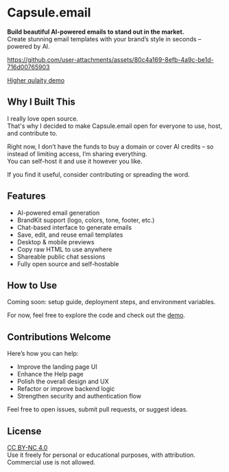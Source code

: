 # Capsule.email

**Build beautiful AI-powered emails to stand out in the market.**  
Create stunning email templates with your brand’s style in seconds – powered by AI.


https://github.com/user-attachments/assets/80c4a169-8efb-4a9c-be1d-716d00765903


[Higher qulaity demo](https://vimeo.com/1107092848)


## Why I Built This

I really love open source.  
That's why I decided to make Capsule.email open for everyone to use, host, and contribute to.

Right now, I don’t have the funds to buy a domain or cover AI credits – so instead of limiting access, I’m sharing everything.  
You can self-host it and use it however you like.

If you find it useful, consider contributing or spreading the word.


## Features

- AI-powered email generation
- BrandKit support (logo, colors, tone, footer, etc.)
- Chat-based interface to generate emails
- Save, edit, and reuse email templates
- Desktop & mobile previews
- Copy raw HTML to use anywhere
- Shareable public chat sessions
- Fully open source and self-hostable


## How to Use

Coming soon: setup guide, deployment steps, and environment variables.

For now, feel free to explore the code and check out the [demo](https://vimeo.com/1107092848).


## Contributions Welcome

Here’s how you can help:

- Improve the landing page UI
- Enhance the Help page
- Polish the overall design and UX
- Refactor or improve backend logic
- Strengthen security and authentication flow

Feel free to open issues, submit pull requests, or suggest ideas.


## License

[CC BY-NC 4.0](https://creativecommons.org/licenses/by-nc/4.0/)  
Use it freely for personal or educational purposes, with attribution.  
Commercial use is not allowed.

